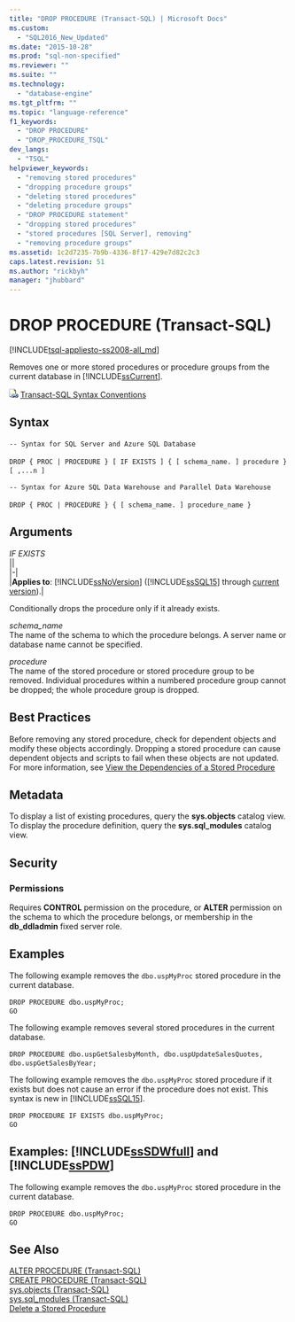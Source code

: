 ```yaml
---
title: "DROP PROCEDURE (Transact-SQL) | Microsoft Docs"
ms.custom: 
  - "SQL2016_New_Updated"
ms.date: "2015-10-28"
ms.prod: "sql-non-specified"
ms.reviewer: ""
ms.suite: ""
ms.technology: 
  - "database-engine"
ms.tgt_pltfrm: ""
ms.topic: "language-reference"
f1_keywords: 
  - "DROP PROCEDURE"
  - "DROP_PROCEDURE_TSQL"
dev_langs: 
  - "TSQL"
helpviewer_keywords: 
  - "removing stored procedures"
  - "dropping procedure groups"
  - "deleting stored procedures"
  - "deleting procedure groups"
  - "DROP PROCEDURE statement"
  - "dropping stored procedures"
  - "stored procedures [SQL Server], removing"
  - "removing procedure groups"
ms.assetid: 1c2d7235-7b9b-4336-8f17-429e7d82c2c3
caps.latest.revision: 51
ms.author: "rickbyh"
manager: "jhubbard"
---
```

# DROP PROCEDURE (Transact-SQL)
[!INCLUDE[tsql-appliesto-ss2008-all_md](../../database-engine/configure/windows/includes/tsql-appliesto-ss2008-all-md.md)]

  Removes one or more stored procedures or procedure groups from the current database in [!INCLUDE[ssCurrent](../../advanced-analytics/r-services/includes/sscurrent-md.md)].  
  
 ![Topic link icon](../../database-engine/configure/windows/media/topic-link.gif "Topic link icon") [Transact-SQL Syntax Conventions](../../t-sql/language-elements/transact-sql-syntax-conventions-transact-sql.md)  
  
## Syntax  
  
```tsql  
-- Syntax for SQL Server and Azure SQL Database  
  
DROP { PROC | PROCEDURE } [ IF EXISTS ] { [ schema_name. ] procedure } [ ,...n ]  
```  
  
```tsql  
-- Syntax for Azure SQL Data Warehouse and Parallel Data Warehouse  
  
DROP { PROC | PROCEDURE } { [ schema_name. ] procedure_name }  
```  
  
## Arguments  
 *IF EXISTS*  
 ||  
|-|  
|**Applies to**: [!INCLUDE[ssNoVersion](../../advanced-analytics/r-services/includes/ssnoversion-md.md)] ([!INCLUDE[ssSQL15](../../analysis-services/powershell/includes/sssql15-md.md)] through [current version](http://go.microsoft.com/fwlink/p/?LinkId=299658)).|  
  
 Conditionally drops the procedure only if it already exists.  
  
 *schema_name*  
 The name of the schema to which the procedure belongs. A server name or database name cannot be specified.  
  
 *procedure*  
 The name of the stored procedure or stored procedure group to be removed. Individual procedures within a numbered procedure group cannot be dropped; the whole procedure group is dropped.  
  
## Best Practices  
 Before removing any stored procedure, check for dependent objects and modify these objects accordingly. Dropping a stored procedure can cause dependent objects and scripts to fail when these objects are not updated. For more information, see [View the Dependencies of a Stored Procedure](../../relational-databases/reference/stored-procedures/view-the-dependencies-of-a-stored-procedure.md)  
  
## Metadata  
 To display a list of existing procedures, query the **sys.objects** catalog view. To display the procedure definition, query the **sys.sql_modules** catalog view.  
  
## Security  
  
### Permissions  
 Requires **CONTROL** permission on the procedure, or **ALTER** permission on the schema to which the procedure belongs, or membership in the **db_ddladmin** fixed server role.  
  
## Examples  
 The following example removes the `dbo.uspMyProc` stored procedure in the current database.  
  
```  
DROP PROCEDURE dbo.uspMyProc;  
GO  
```  
  
 The following example removes several stored procedures in the current database.  
  
```  
DROP PROCEDURE dbo.uspGetSalesbyMonth, dbo.uspUpdateSalesQuotes, dbo.uspGetSalesByYear;  
```  
  
 The following example removes the `dbo.uspMyProc` stored procedure if it exists but does not cause an error if the procedure does not exist. This syntax is new in [!INCLUDE[ssSQL15](../../analysis-services/powershell/includes/sssql15-md.md)].  
  
```  
DROP PROCEDURE IF EXISTS dbo.uspMyProc;  
GO  
```  
  
## Examples: [!INCLUDE[ssSDWfull](../../relational-databases/reference/system-catalog-views/includes/sssdwfull-md.md)] and [!INCLUDE[ssPDW](../../database-engine/configure/windows/includes/sspdw-md.md)]  
 The following example removes the `dbo.uspMyProc` stored procedure in the current database.  
  
```  
DROP PROCEDURE dbo.uspMyProc;  
GO  
```  
  
## See Also  
 [ALTER PROCEDURE &#40;Transact-SQL&#41;](../../t-sql/statements/alter-procedure-transact-sql.md)   
 [CREATE PROCEDURE &#40;Transact-SQL&#41;](../../t-sql/statements/create-procedure-transact-sql.md)   
 [sys.objects &#40;Transact-SQL&#41;](../../relational-databases/reference/system-catalog-views/sys.objects-transact-sql.md)   
 [sys.sql_modules &#40;Transact-SQL&#41;](../../relational-databases/reference/system-catalog-views/sys.sql-modules-transact-sql.md)   
 [Delete a Stored Procedure](../../relational-databases/reference/stored-procedures/delete-a-stored-procedure.md)  
  
  

